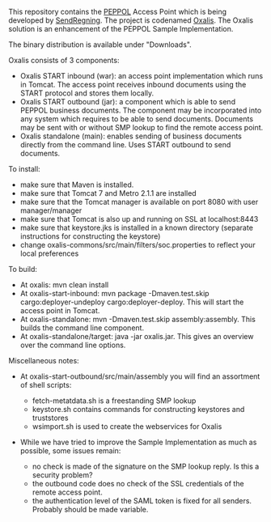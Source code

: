 This repository contains the [PEPPOL](http://www.peppol.eu) Access Point which is being developed by [SendRegning](http://www.sendregning.no). The project is codenamed [Oxalis](http://en.wikipedia.org/wiki/Common_wood_sorrel). The Oxalis solution is an enhancement of the PEPPOL Sample Implementation.

The binary distribution is available under "Downloads".

Oxalis consists of 3 components:

* Oxalis START inbound (war): an access point implementation which runs in Tomcat. The access point receives inbound documents using the START protocol and stores them locally.
* Oxalis START outbound (jar): a component which is able to send PEPPOL business documents. The component may be incorporated into any system which requires to be able to send documents. Documents may be sent with or without SMP lookup to find the remote access point.
* Oxalis standalone (main): enables sending of business documents directly from the command line. Uses START outbound to send documents.

To install:

* make sure that Maven is installed.
* make sure that Tomcat 7 and Metro 2.1.1 are installed
* make sure that the Tomcat manager is available on port 8080 with user manager/manager
* make sure that Tomcat is also up and running on SSL at localhost:8443
* make sure that keystore.jks is installed in a known directory (separate instructions for constructing the keystore)
* change oxalis-commons/src/main/filters/soc.properties to reflect your local preferences

To build:

* At oxalis: mvn clean install
* At oxalis-start-inbound: mvn package -Dmaven.test.skip cargo:deployer-undeploy cargo:deployer-deploy. This will start the access point in Tomcat.
* At oxalis-standalone: mvn -Dmaven.test.skip assembly:assembly. This builds the command line component.
* At oxalis-standalone/target: java -jar oxalis.jar. This gives an overview over the command line options.

Miscellaneous notes:

* At oxalis-start-outbound/src/main/assembly you will find an assortment of shell scripts:
	- fetch-metatdata.sh is a freestanding SMP lookup
	- keystore.sh contains commands for constructing keystores and truststores
	- wsimport.sh is used to create the webservices for Oxalis

* While we have tried to improve the Sample Implementation as much as possible, some issues remain:
	- no check is made of the signature on the SMP lookup reply. Is this a security problem?
	- the outbound code does no check of the SSL credentials of the remote access point.
	- the authentication level of the SAML token is fixed for all senders. Probably should be made variable.
